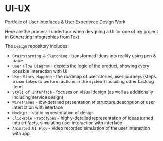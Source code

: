 # UI-UX
Portfolio of User Interfaces &amp; User Experience Design Work

Here are the process I undertook when designing a UI for one of my project in [Generating Infographics from Text](https://github.com/xx-m-h-u-xx/Generating-Infographics-from-Text/tree/main/Documentation/Design)

The `Design` repository includes:
  * `Brainstorming & Sketching` - transformed ideas into reality using pen & paper
  * `User Flow Diagram` - depicts the logic of the product, showing every possible interaction with UI
  * `User Story Mapping` - the roadmap of user stories, user journeys (steps a user takes to perform actions in the system) including other backlog items
  * `Style of Interface` - focuses on visual design (as well as additionally including service design)
  * `Wireframes` - low-detailed presentation of structure/description of user interaction with interface
  * `Mockups` - static representation of design
  * `Clickable Prototypes` - highly-detailed representation of ideas turned into artifacts, simulating user interaction with interface
  * `Animated UI Flow` - video recorded simulation of the user interaction with app
